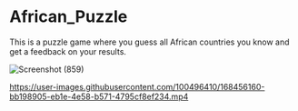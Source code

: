 # African_Puzzle


This is a puzzle game where you guess all African countries you know and get a feedback on your results.

![Screenshot (859)](https://user-images.githubusercontent.com/100496410/168455660-6b26529d-b784-425a-ab88-c108f26a6def.png)


https://user-images.githubusercontent.com/100496410/168456160-bb198905-eb1e-4e58-b571-4795cf8ef234.mp4

